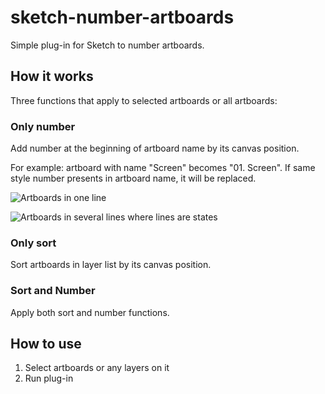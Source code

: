 # sketch-number-artboards
Simple plug-in for Sketch to number artboards.

## How it works

Three functions that apply to selected artboards or all artboards:

### Only number
Add number at the beginning of artboard name by its canvas position.

For example: artboard with name "Screen" becomes "01. Screen". If same style number presents in artboard name, it will be replaced.

![Artboards in one line](https://dl.dropboxusercontent.com/u/18435190/sketch-number-artboards/one-line.png)

![Artboards in several lines where lines are states](https://dl.dropboxusercontent.com/u/18435190/sketch-number-artboards/several-lines-with-states.png)


### Only sort
Sort artboards in layer list by its canvas position. 

### Sort and Number
Apply both sort and number functions.

## How to use
1. Select artboards or any layers on it
2. Run plug-in
